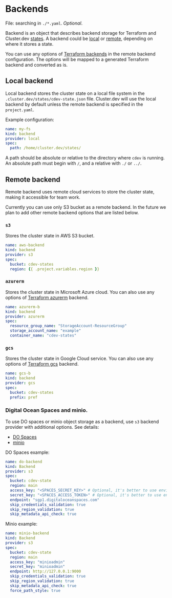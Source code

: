 # Backends

File: searching in `./*.yaml`. *Optional*.

Backend is an object that describes backend storage for Terraform and Cluster.dev [states](https://docs.cluster.dev/cluster-state/). A backend could be [local](#local-backend) or [remote](#remote-backend), depending on where it stores a state.  

 You can use any options of [Terraform backends](https://www.terraform.io/language/settings/backends) in the remote backend configuration. The options will be mapped to a generated Terraform backend and converted as is.

## Local backend

Local backend stores the cluster state on a local file system in the `.cluster.dev/states/cdev-state.json` file. Cluster.dev will use the local backend by default unless the remote backend is specified in the `project.yaml`. 

Example configuration:

```yaml
name: my-fs
kind: backend
provider: local
spec:
  path: /home/cluster.dev/states/
```

A path should be absolute or relative to the directory where `cdev` is running. An absolute path must begin with `/`, and a relative with `./` or `../`. 

## Remote backend

Remote backend uses remote cloud services to store the cluster state, making it accessible for team work.

Currently you can use only S3 bucket as a remote backend. In the future we plan to add other remote backend options that are listed below. 

### `s3`

Stores the cluster state in AWS S3 bucket.

```yaml
name: aws-backend
kind: backend
provider: s3
spec:
  bucket: cdev-states
  region: {{ .project.variables.region }}
```

### `azurerm`

Stores the cluster state in Microsoft Azure cloud. You can also use any options of [Terraform azurerm](https://www.terraform.io/language/settings/backends/azurerm) backend.

```yaml
name: azurerm-b
kind: backend
provider: azurerm
spec:
  resource_group_name: "StorageAccount-ResourceGroup"
  storage_account_name: "example"
  container_name: "cdev-states"
```

### `gcs`

Stores the cluster state in Google Cloud service. You can also use any options of [Terraform gcs](https://www.terraform.io/language/settings/backends/gcs) backend. 

```yaml
name: gcs-b
kind: backend
provider: gcs
spec:
  bucket: cdev-states
  prefix: pref
```

### Digital Ocean Spaces and minio.

To use DO spaces or minio object storage as a backend, use `s3` backend provider with additional options. See details: 

- [DO Spaces](https://anichakraborty.medium.com/terraform-remote-state-backup-with-digital-ocean-spaces-697e35128a6a)
- [minio](https://ruben-rodriguez.github.io/posts/minio-s3-terraform-backend/)

DO Spaces example:

```yaml
name: do-backend
kind: Backend
provider: s3
spec:
  bucket: cdev-state
  region: main
  access_key: "<SPACES_SECRET_KEY>" # Optional, it's better to use environment variable 'export SPACES_SECRET_KEY="key"'
  secret_key: "<SPACES_ACCESS_TOKEN>" # Optional, it's better to use environment variable 'export SPACES_ACCESS_TOKEN="token"'
  endpoint: "sgp1.digitaloceanspaces.com"
  skip_credentials_validation: true
  skip_region_validation: true
  skip_metadata_api_check: true
```

Minio example:

```yaml
name: minio-backend
kind: Backend
provider: s3
spec:
  bucket: cdev-state
  region: main
  access_key: "minioadmin"
  secret_key: "minioadmin"
  endpoint: http://127.0.0.1:9000
  skip_credentials_validation: true
  skip_region_validation: true
  skip_metadata_api_check: true
  force_path_style: true
```


